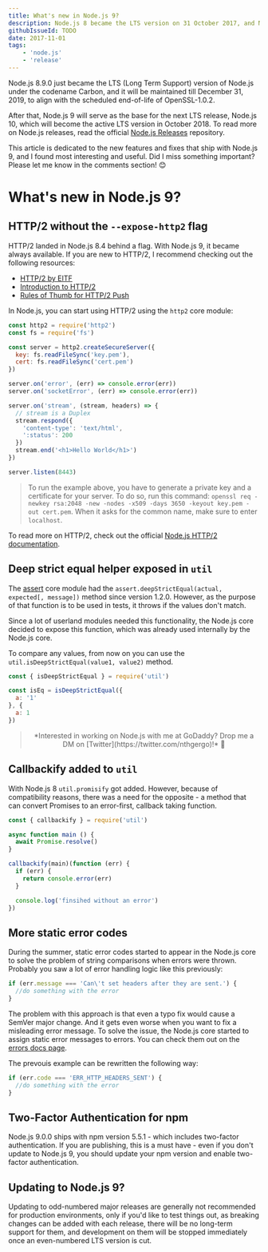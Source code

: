 ```yaml
---
title: What's new in Node.js 9?
description: Node.js 8 became the LTS version on 31 October 2017, and Node.js 9 became the current Node.js version
githubIssueId: TODO
date: 2017-11-01
tags:
    - 'node.js'
    - 'release'
---
```


Node.js 8.9.0 just became the LTS (Long Term Support) version of Node.js under the codename  Carbon, and it will be maintained till December 31, 2019, to align with the scheduled end-of-life of OpenSSL-1.0.2.

After that, Node.js 9 will serve as the base for the next LTS release, Node.js 10, which will become the active LTS version in October 2018. To read more on Node.js releases, read the official [Node.js Releases](https://github.com/nodejs/Release) repository.

This article is dedicated to the new features and fixes that ship with Node.js 9, and I found most interesting and useful. Did I miss something important? Please let me know in the comments section! 😊

# What's new in Node.js 9?

## HTTP/2 without the `--expose-http2` flag

HTTP/2 landed in Node.js 8.4 behind a flag. With Node.js 9, it became always available. If you are
new to  HTTP/2, I recommend checking out the following resources:

* [HTTP/2 by EITF](https://http2.github.io/)
* [Introduction to HTTP/2](https://developers.google.com/web/fundamentals/performance/http2/)
* [Rules of Thumb for HTTP/2 Push](https://docs.google.com/document/d/1K0NykTXBbbbTlv60t5MyJvXjqKGsCVNYHyLEXIxYMv0/edit)

In Node.js, you can start using HTTP/2 using the `http2` core module:

```javascript
const http2 = require('http2')
const fs = require('fs')

const server = http2.createSecureServer({
  key: fs.readFileSync('key.pem'),
  cert: fs.readFileSync('cert.pem')
})

server.on('error', (err) => console.error(err))
server.on('socketError', (err) => console.error(err))

server.on('stream', (stream, headers) => {
  // stream is a Duplex
  stream.respond({
    'content-type': 'text/html',
    ':status': 200
  })
  stream.end('<h1>Hello World</h1>')
})

server.listen(8443)
```

> To run the example above, you have to generate a private key and a certificate for your server. To do so, run this command: `openssl req -newkey rsa:2048 -new -nodes -x509 -days 3650 -keyout key.pem -out cert.pem`. When it asks for the common name, make sure to enter `localhost`.

To read more on HTTP/2, check out the official [Node.js HTTP/2 documentation](https://nodejs.org/api/http2.html).

## Deep strict equal helper exposed in `util`

The [assert]() core module had the `assert.deepStrictEqual(actual, expected[, message])` method since version 1.2.0. However, as the purpose of that function is to be used in tests, it throws if the values don't match.

Since a lot of userland modules needed this functionality, the Node.js core decided to expose this function, which was already used internally by the Node.js core.

To compare any values, from now on you can use the `util.isDeepStrictEqual(value1, value2)` method.

```javascript
const { isDeepStrictEqual } = require('util')

const isEq = isDeepStrictEqual({
  a: '1'
}, {
  a: 1
})
```

> <center>*Interested in working on Node.js with me at GoDaddy? Drop me a DM on [Twitter](https://twitter.com/nthgergo)!* 🤗</center>

## Callbackify added to `util`

With Node.js 8 `util.promisify` got added. However, because of compatibility reasons, there was a need for the opposite - a method that can convert Promises to an error-first, callback taking function.

```javascript
const { callbackify } = require('util')

async function main () {
  await Promise.resolve()
}

callbackify(main)(function (err) {
  if (err) {
    return console.error(err)
  }

  console.log('finsihed without an error')
})
```


## More static error codes

During the summer, static error codes started to appear in the Node.js core to solve the problem of string comparisons when errors were thrown. Probably you saw a lot of error handling logic like this previously:

```javascript
if (err.message === 'Can\'t set headers after they are sent.') {
  //do something with the error
}
```

The problem with this approach is that even a typo fix would cause a SemVer major change. And it gets even worse when you want to fix a misleading error message. To solve the issue, the Node.js core started to assign static error messages to errors. You can check them out on the [errors docs page](https://nodejs.org/api/errors.html#errors_node_js_error_codes).

The prevouis example can be rewritten the following way:

```javascript
if (err.code === 'ERR_HTTP_HEADERS_SENT') {
  //do something with the error
}
```

## Two-Factor Authentication for npm

Node.js 9.0.0 ships with npm version 5.5.1 - which includes two-factor authentication. If you are publishing, this is a must have - even if you don't update to Node.js 9, you should update your npm version and enable two-factor authentication.

## Updating to Node.js 9?

Updating to odd-numbered major releases are generally not recommended for production environments, only if you'd like to test things out, as breaking changes can be added with each release, there will be no long-term support for them, and development on them will be stopped immediately once an even-numbered LTS version is cut.
